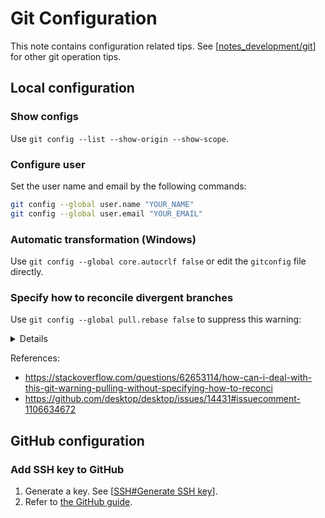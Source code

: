 # Git Configuration

This note contains configuration related tips. See [[notes_development/git]] for other git operation tips.

## Local configuration

### Show configs

Use `git config --list --show-origin --show-scope`.

### Configure user

Set the user name and email by the following commands:

```bash
git config --global user.name "YOUR_NAME"
git config --global user.email "YOUR_EMAIL"
```

### Automatic transformation (Windows)

Use `git config --global core.autocrlf false` or edit the `gitconfig` file directly.

### Specify how to reconcile divergent branches

Use `git config --global pull.rebase false` to suppress this warning:

<details>

```log
hint: You have divergent branches and need to specify how to reconcile them.
hint: You can do so by running one of the following commands sometime before
hint: your next pull:
hint:
hint:   git config pull.rebase false  # merge
hint:   git config pull.rebase true   # rebase
hint:   git config pull.ff only       # fast-forward only
hint:
hint: You can replace "git config" with "git config --global" to set a default
hint: preference for all repositories. You can also pass --rebase, --no-rebase,
hint: or --ff-only on the command line to override the configured default per
hint: invocation.
fatal: Need to specify how to reconcile divergent branches.
```

</details>

References:

- https://stackoverflow.com/questions/62653114/how-can-i-deal-with-this-git-warning-pulling-without-specifying-how-to-reconci
- https://github.com/desktop/desktop/issues/14431#issuecomment-1106634672

## GitHub configuration

### Add SSH key to GitHub

1. Generate a key. See [[SSH#Generate SSH key]].
2. Refer to [the GitHub guide]( https://docs.github.com/en/authentication/connecting-to-github-with-ssh/adding-a-new-ssh-key-to-your-github-account ).

[//begin]: # "Autogenerated link references for markdown compatibility"
[notes_development/git]: ../../notes_development/git.md "Git Tips"
[SSH#Generate SSH key]: remote/SSH.md "SSH configs"
[//end]: # "Autogenerated link references"
